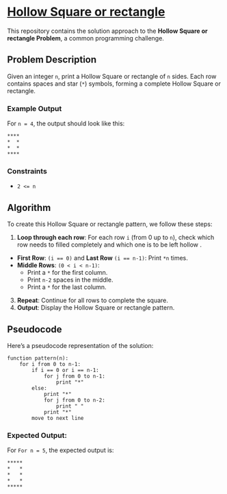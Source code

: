 # [Hollow Square or rectangle](https://prepinsta.com/c-program/print-hollow-square-star-pattern/)

This repository contains the solution approach to the **Hollow Square or rectangle Problem**, a common programming challenge.

## Problem Description

Given an integer `n`, print a Hollow Square or rectangle of `n` sides. Each row contains spaces and star (`*`) symbols, forming a complete Hollow Square or rectangle.

### Example Output

For `n = 4`, the output should look like this:

```
****
*  *
*  *
****
```

### Constraints

- `2 <= n`

## Algorithm

To create this Hollow Square or rectangle pattern, we follow these steps:

1. **Loop through each row**: For each row `i` (from 0 up to `n`), check which row needs to filled completely and which one is to be left hollow .
- **First Row**: `(i == 0)` and **Last Row** `(i == n-1)`: Print `*n` times.
- **Middle Rows**: `(0 < i < n-1)`:
    - Print a `*` for the first column.
    - Print `n-2` spaces in the middle.
    - Print a `*` for the last column.
3. **Repeat**: Continue for all rows to complete the square.
4. **Output**: Display the Hollow Square or rectangle pattern.

## Pseudocode

Here’s a pseudocode representation of the solution:

```
function pattern(n):
    for i from 0 to n-1:        
        if i == 0 or i == n-1:  
            for j from 0 to n-1: 
                print "*"
        else: 
            print "*"             
            for j from 0 to n-2:  
                print " "
            print "*"             
        move to next line        
```

### Expected Output:

For `For n = 5`, the expected output is:

```
*****
*   *
*   *
*   *
*****
```